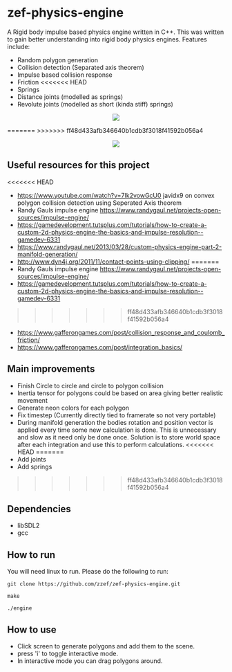 # zef-physics-engine

A Rigid body impulse based physics engine written in C++. This was written to gain better understanding into rigid body physics engines. Features include:

- Random polygon generation
- Collision detection (Separated axis theorem)
- Impulse based collision response
- Friction
<<<<<<< HEAD
- Springs
- Distance joints (modelled as springs)
- Revolute joints (modelled as short (kinda stiff) springs)

<p align="center">
  <img src="https://raw.githubusercontent.com/zzef/zef-physics-engine/master/demos/demo2.gif">
</p>
=======
>>>>>>> ff48d433afb346640b1cdb3f3018f41592b056a4

<p align="center">
  <img src="https://raw.githubusercontent.com/zzef/zef-physics-engine/master/demos/demo1.gif">
</p>


## Useful resources for this project

<<<<<<< HEAD
- https://www.youtube.com/watch?v=7Ik2vowGcU0 javidx9 on convex polygon collision detection using Seperated Axis theorem
- Randy Gauls impulse engine https://www.randygaul.net/projects-open-sources/impulse-engine/
- https://gamedevelopment.tutsplus.com/tutorials/how-to-create-a-custom-2d-physics-engine-the-basics-and-impulse-resolution--gamedev-6331
- https://www.randygaul.net/2013/03/28/custom-physics-engine-part-2-manifold-generation/
- http://www.dyn4j.org/2011/11/contact-points-using-clipping/
=======
- Randy Gauls impulse engine https://www.randygaul.net/projects-open-sources/impulse-engine/
- https://gamedevelopment.tutsplus.com/tutorials/how-to-create-a-custom-2d-physics-engine-the-basics-and-impulse-resolution--gamedev-6331
>>>>>>> ff48d433afb346640b1cdb3f3018f41592b056a4
- https://www.gafferongames.com/post/collision_response_and_coulomb_friction/
- https://www.gafferongames.com/post/integration_basics/

## Main improvements

- Finish Circle to circle and circle to polygon collision
- Inertia tensor for polygons could be based on area giving better realistic movement
- Generate neon colors for each polygon
- Fix timestep (Currently directly tied to framerate so not very portable)
- During manifold generation the bodies rotation and position vector is applied every time some new calculation is done. This is unnecessary and slow as it need only be done once. Solution is to store world space after each integration and use this to perform calculations.
<<<<<<< HEAD
=======
- Add joints
- Add springs
>>>>>>> ff48d433afb346640b1cdb3f3018f41592b056a4

## Dependencies
- libSDL2
- gcc

## How to run
You will need linux to run. Please do the following to run:

`git clone https://github.com/zzef/zef-physics-engine.git`

`make`

`./engine`

## How to use

- Click screen to generate polygons and add them to the scene. 
- press 'i' to toggle interactive mode. 
- In interactive mode you can drag polygons around.
